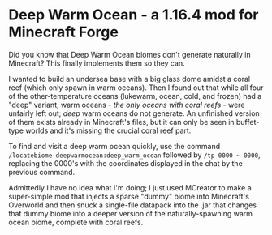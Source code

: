 # Deep Warm Ocean - a 1.16.4 mod for Minecraft Forge
Did you know that Deep Warm Ocean biomes don't generate naturally in Minecraft? This finally implements them so they can.

I wanted to build an undersea base with a big glass dome amidst a coral reef (which only spawn in warm oceans). Then I found out that while all four of the other-temperature oceans (lukewarm, ocean, cold, and frozen) had a "deep" variant, warm oceans - *the only oceans with coral reefs* - were unfairly left out; *deep* warm oceans do not generate. An unfinished version of them exists already in Minecraft's files, but it can only be seen in buffet-type worlds and it's missing the crucial coral reef part.

To find and visit a deep warm ocean quickly, use the command `/locatebiome deepwarmocean:deep_warm_ocean` followed by `/tp 0000 ~ 0000`, replacing the 0000's with the coordinates displayed in the chat by the previous command.

Admittedly I have no idea what I'm doing; I just used MCreator to make a super-simple mod that injects a sparse "dummy" biome into Minecraft's Overworld and then snuck a single-file datapack into the .jar that changes that dummy biome into a deeper version of the naturally-spawning warm ocean biome, complete with coral reefs.
